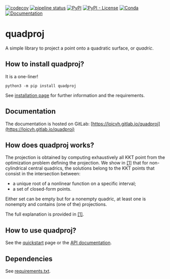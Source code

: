 [![codecov](https://codecov.io/gl/Loicvh/quadproj/branch/master/graph/badge.svg?token=H2LI6Z1SMI)](https://codecov.io/gl/Loicvh/quadproj)
[![pipeline status](https://gitlab.com/Loicvh/quadproj/badges/master/pipeline.svg)](https://gitlab.com/Loicvh/quadproj/-/commits/master)
[![PyPI](https://img.shields.io/pypi/v/quadproj)](https://pypi.org/project/quadproj/)
[![PyPI - License](https://img.shields.io/pypi/l/quadproj)](https://pypi.org/project/quadproj/)
[![Conda](https://img.shields.io/conda/v/loicvh/quadproj)](https://anaconda.org/loicvh/quadproj)
[![Documentation](https://img.shields.io/badge/docs-%20-green)](https://loicvh.gitlab.io/quadproj/)


# quadproj

A simple library to project a point onto a quadratic surface, or *quadric*.

## How to install quadproj?

It is a one-liner!

```python3
python3 -m pip install quadproj
```

See [installation page](https://loicvh.gitlab.io/quadproj/installation.html) for further information and the requirements.

## Documentation

The documentation is hosted on GitLab: [https://loicvh.gitlab.io/quadproj](https://loicvh.gitlab.io/quadproj)

## How does quadproj works?

The projection is obtained by computing exhaustively all KKT point from the optimization problem defining the projection. We show in [[1]](https://perso.uclouvain.be/loic.vanhoorebeeck/abstracts/OJMO_2022.html) that for non-cylindrical central quadrics, the solutions belong to the KKT points that consist in the intersection between:

- a unique root of a nonlinear function on a specific interval;
- a set of closed-form points.

Either set can be empty but for a nonempty quadric, at least one is nonempty and contains (one of the) projections.

The full explanation is provided in [[1]](https://perso.uclouvain.be/loic.vanhoorebeeck/abstracts/OJMO_2022.html).


## How to use quadproj?

See the [quickstart](https://loicvh.gitlab.io/quadproj/quickstart.html) page or the [API documentation](https://loicvh.gitlab.io/quadproj/modules.html).



## Dependencies

See [requirements.txt](https://gitlab.com/Loicvh/quadproj/-/blob/master/requirements.txt).

